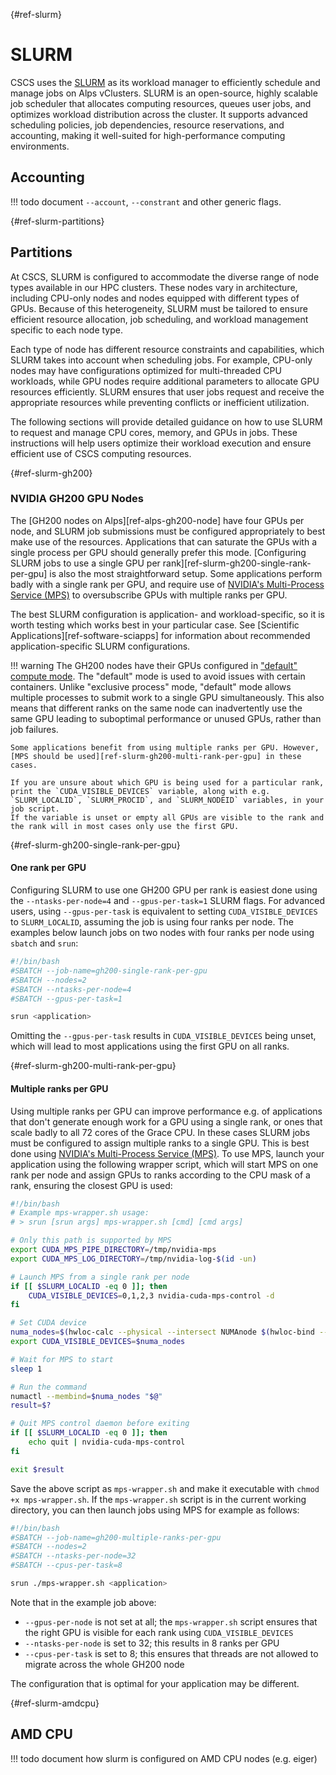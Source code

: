 [](){#ref-slurm}
# SLURM

CSCS uses the [SLURM](https://slurm.schedmd.com/documentation.html) as its workload manager to efficiently schedule and manage jobs on Alps vClusters.
SLURM is an open-source, highly scalable job scheduler that allocates computing resources, queues user jobs, and optimizes workload distribution across the cluster. It supports advanced scheduling policies, job dependencies, resource reservations, and accounting, making it well-suited for high-performance computing environments.

## Accounting

!!! todo
    document `--account`, `--constrant` and other generic flags.

[](){#ref-slurm-partitions}
## Partitions

At CSCS, SLURM is configured to accommodate the diverse range of node types available in our HPC clusters. These nodes vary in architecture, including CPU-only nodes and nodes equipped with different types of GPUs. Because of this heterogeneity, SLURM must be tailored to ensure efficient resource allocation, job scheduling, and workload management specific to each node type.

Each type of node has different resource constraints and capabilities, which SLURM takes into account when scheduling jobs. For example, CPU-only nodes may have configurations optimized for multi-threaded CPU workloads, while GPU nodes require additional parameters to allocate GPU resources efficiently. SLURM ensures that user jobs request and receive the appropriate resources while preventing conflicts or inefficient utilization.

The following sections will provide detailed guidance on how to use SLURM to request and manage CPU cores, memory, and GPUs in jobs. These instructions will help users optimize their workload execution and ensure efficient use of CSCS computing resources.

[](){#ref-slurm-gh200}
### NVIDIA GH200 GPU Nodes

The [GH200 nodes on Alps][ref-alps-gh200-node] have four GPUs per node, and SLURM job submissions must be configured appropriately to best make use of the resources.
Applications that can saturate the GPUs with a single process per GPU should generally prefer this mode.
[Configuring SLURM jobs to use a single GPU per rank][ref-slurm-gh200-single-rank-per-gpu] is also the most straightforward setup.
Some applications perform badly with a single rank per GPU, and require use of [NVIDIA's Multi-Process Service (MPS)] to oversubscribe GPUs with multiple ranks per GPU.

The best SLURM configuration is application- and workload-specific, so it is worth testing which works best in your particular case.
See [Scientific Applications][ref-software-sciapps] for information about recommended application-specific SLURM configurations.

!!! warning
    The GH200 nodes have their GPUs configured in ["default" compute mode](https://docs.nvidia.com/deploy/mps/index.html#gpu-compute-modes).
    The "default" mode is used to avoid issues with certain containers.
    Unlike "exclusive process" mode, "default" mode allows multiple processes to submit work to a single GPU simultaneously.
    This also means that different ranks on the same node can inadvertently use the same GPU leading to suboptimal performance or unused GPUs, rather than job failures.
    
    Some applications benefit from using multiple ranks per GPU. However, [MPS should be used][ref-slurm-gh200-multi-rank-per-gpu] in these cases.
    
    If you are unsure about which GPU is being used for a particular rank, print the `CUDA_VISIBLE_DEVICES` variable, along with e.g. `SLURM_LOCALID`, `SLURM_PROCID`, and `SLURM_NODEID` variables, in your job script.
    If the variable is unset or empty all GPUs are visible to the rank and the rank will in most cases only use the first GPU. 

[](){#ref-slurm-gh200-single-rank-per-gpu}
#### One rank per GPU

Configuring SLURM to use one GH200 GPU per rank is easiest done using the `--ntasks-per-node=4` and `--gpus-per-task=1` SLURM flags.
For advanced users, using `--gpus-per-task` is equivalent to setting `CUDA_VISIBLE_DEVICES` to `SLURM_LOCALID`, assuming the job is using four ranks per node.
The examples below launch jobs on two nodes with four ranks per node using `sbatch` and `srun`:

```bash
#!/bin/bash
#SBATCH --job-name=gh200-single-rank-per-gpu
#SBATCH --nodes=2
#SBATCH --ntasks-per-node=4
#SBATCH --gpus-per-task=1

srun <application>
```
    
Omitting the `--gpus-per-task` results in `CUDA_VISIBLE_DEVICES` being unset, which will lead to most applications using the first GPU on all ranks.

[](){#ref-slurm-gh200-multi-rank-per-gpu}
#### Multiple ranks per GPU

Using multiple ranks per GPU can improve performance e.g. of applications that don't generate enough work for a GPU using a single rank, or ones that scale badly to all 72 cores of the Grace CPU.
In these cases SLURM jobs must be configured to assign multiple ranks to a single GPU.
This is best done using [NVIDIA's Multi-Process Service (MPS)].
To use MPS, launch your application using the following wrapper script, which will start MPS on one rank per node and assign GPUs to ranks according to the CPU mask of a rank, ensuring the closest GPU is used:

```bash
#!/bin/bash
# Example mps-wrapper.sh usage:
# > srun [srun args] mps-wrapper.sh [cmd] [cmd args]

# Only this path is supported by MPS
export CUDA_MPS_PIPE_DIRECTORY=/tmp/nvidia-mps
export CUDA_MPS_LOG_DIRECTORY=/tmp/nvidia-log-$(id -un)

# Launch MPS from a single rank per node
if [[ $SLURM_LOCALID -eq 0 ]]; then
    CUDA_VISIBLE_DEVICES=0,1,2,3 nvidia-cuda-mps-control -d
fi

# Set CUDA device
numa_nodes=$(hwloc-calc --physical --intersect NUMAnode $(hwloc-bind --get --taskset))
export CUDA_VISIBLE_DEVICES=$numa_nodes

# Wait for MPS to start
sleep 1

# Run the command
numactl --membind=$numa_nodes "$@"
result=$?

# Quit MPS control daemon before exiting
if [[ $SLURM_LOCALID -eq 0 ]]; then
    echo quit | nvidia-cuda-mps-control
fi

exit $result
```

Save the above script as `mps-wrapper.sh` and make it executable with `chmod +x mps-wrapper.sh`.
If the `mps-wrapper.sh` script is in the current working directory, you can then launch jobs using MPS for example as follows:

```bash
#!/bin/bash
#SBATCH --job-name=gh200-multiple-ranks-per-gpu
#SBATCH --nodes=2
#SBATCH --ntasks-per-node=32
#SBATCH --cpus-per-task=8

srun ./mps-wrapper.sh <application>
```

Note that in the example job above:

- `--gpus-per-node` is not set at all; the `mps-wrapper.sh` script ensures that the right GPU is visible for each rank using `CUDA_VISIBLE_DEVICES`
- `--ntasks-per-node` is set to 32; this results in 8 ranks per GPU
- `--cpus-per-task` is set to 8; this ensures that threads are not allowed to migrate across the whole GH200 node

The configuration that is optimal for your application may be different.

[NVIDIA's Multi-Process Service (MPS)]: https://docs.nvidia.com/deploy/mps/index.html

[](){#ref-slurm-amdcpu}
## AMD CPU

!!! todo
    document how slurm is configured on AMD CPU nodes (e.g. eiger)
